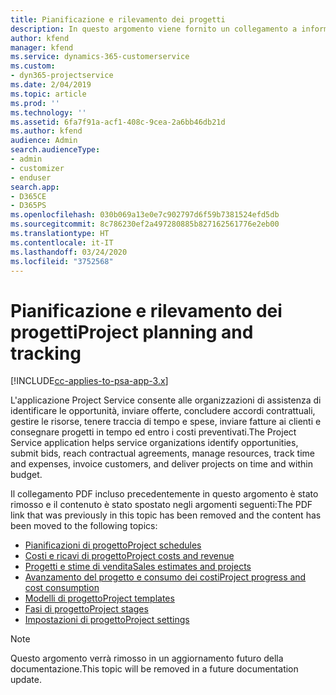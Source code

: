 ```yaml
---
title: Pianificazione e rilevamento dei progetti
description: In questo argomento viene fornito un collegamento a informazioni su pianificazione e rilevamento in Project Service Automation.
author: kfend
manager: kfend
ms.service: dynamics-365-customerservice
ms.custom:
- dyn365-projectservice
ms.date: 2/04/2019
ms.topic: article
ms.prod: ''
ms.technology: ''
ms.assetid: 6fa7f91a-acf1-408c-9cea-2a6bb46db21d
ms.author: kfend
audience: Admin
search.audienceType:
- admin
- customizer
- enduser
search.app:
- D365CE
- D365PS
ms.openlocfilehash: 030b069a13e0e7c902797d6f59b7381524efd5db
ms.sourcegitcommit: 8c786230ef2a497280885b827162561776e2eb00
ms.translationtype: HT
ms.contentlocale: it-IT
ms.lasthandoff: 03/24/2020
ms.locfileid: "3752568"
---
```

# <a name="project-planning-and-tracking"></a><span data-ttu-id="a1bad-103">Pianificazione e rilevamento dei progetti</span><span class="sxs-lookup"><span data-stu-id="a1bad-103">Project planning and tracking</span></span>

[!INCLUDE[cc-applies-to-psa-app-3.x](../../includes/cc-applies-to-psa-app-3x.md)]

<span data-ttu-id="a1bad-104">L'applicazione Project Service consente alle organizzazioni di assistenza di identificare le opportunità, inviare offerte, concludere accordi contrattuali, gestire le risorse, tenere traccia di tempo e spese, inviare fatture ai clienti e consegnare progetti in tempo ed entro i costi preventivati.</span><span class="sxs-lookup"><span data-stu-id="a1bad-104">The Project Service application helps service organizations identify opportunities, submit bids, reach contractual agreements, manage resources, track time and expenses, invoice customers, and deliver projects on time and within budget.</span></span> 

<span data-ttu-id="a1bad-105">Il collegamento PDF incluso precedentemente in questo argomento è stato rimosso e il contenuto è stato spostato negli argomenti seguenti:</span><span class="sxs-lookup"><span data-stu-id="a1bad-105">The PDF link that was previously in this topic has been removed and the content has been moved to the following topics:</span></span>

- [<span data-ttu-id="a1bad-106">Pianificazioni di progetto</span><span class="sxs-lookup"><span data-stu-id="a1bad-106">Project schedules</span></span>](../project-creating.md)
- [<span data-ttu-id="a1bad-107">Costi e ricavi di progetto</span><span class="sxs-lookup"><span data-stu-id="a1bad-107">Project costs and revenue</span></span>](../project-estimating.md)
- [<span data-ttu-id="a1bad-108">Progetti e stime di vendita</span><span class="sxs-lookup"><span data-stu-id="a1bad-108">Sales estimates and projects</span></span>](../project-leveraging.md)
- [<span data-ttu-id="a1bad-109">Avanzamento del progetto e consumo dei costi</span><span class="sxs-lookup"><span data-stu-id="a1bad-109">Project progress and cost consumption</span></span>](../project-tracking.md)
- [<span data-ttu-id="a1bad-110">Modelli di progetto</span><span class="sxs-lookup"><span data-stu-id="a1bad-110">Project templates</span></span>](../project-templates.md)
- [<span data-ttu-id="a1bad-111">Fasi di progetto</span><span class="sxs-lookup"><span data-stu-id="a1bad-111">Project stages</span></span>](../project-stages.md)
- [<span data-ttu-id="a1bad-112">Impostazioni di progetto</span><span class="sxs-lookup"><span data-stu-id="a1bad-112">Project settings</span></span>](../project-settings.md)

> [!NOTE]
> <span data-ttu-id="a1bad-113">Questo argomento verrà rimosso in un aggiornamento futuro della documentazione.</span><span class="sxs-lookup"><span data-stu-id="a1bad-113">This topic will be removed in a future documentation update.</span></span> 

